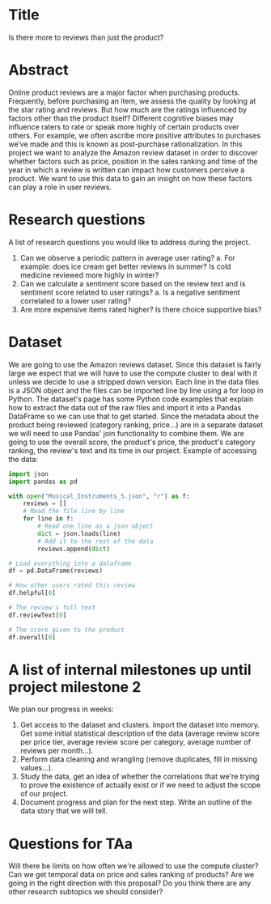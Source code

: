 # Title
Is there more to reviews than just the product?

# Abstract
Online product reviews are a major factor when purchasing products. Frequently, before purchasing an item, we assess the quality by looking at the star rating and reviews. But how much are the ratings influenced by factors other than the product itself? Different cognitive biases may influence raters to rate or speak more highly of certain products over others. For example, we often ascribe more positive attributes to purchases we’ve made and this is known as post-purchase rationalization. In this project we want to analyze the Amazon review dataset in order to discover whether factors such as price, position in the sales ranking and time of the year in which a review is written can impact how customers perceive a product. We want to use this data to gain an insight on how these factors can play a role in user reviews.

# Research questions
A list of research questions you would like to address during the project. 
1. Can we observe a periodic pattern in average user rating?
	a. For example: does ice cream get better reviews in summer? Is cold medicine reviewed more highly in winter?
2. Can we calculate a sentiment score based on the review text and is sentiment score related to user ratings?
	a. Is a negative sentiment correlated to a lower user rating?
3. Are more expensive items rated higher? Is there choice supportive bias?

# Dataset
We are going to use the Amazon reviews dataset. Since this dataset is fairly large we expect that we will have to use the compute cluster to deal with it unless we decide to use a stripped down version. Each line in the data files is a JSON object and the files can be imported line by line using a for loop in Python. The dataset's page has some Python code examples that explain how to extract the data out of the raw files and import it into a Pandas DataFrame so we can use that to get started. Since the metadata about the product being reviewed (category ranking, price...) are in a separate dataset we will need to use Pandas' join functionality to combine them. We are going to use the overall score, the product's price, the product's category ranking, the review's text and its time in our project.
Example of accessing the data:
```python
import json
import pandas as pd

with open("Musical_Instruments_5.json", "r") as f:
    reviews = []
    # Read the file line by line
    for line in f:
    	# Read one line as a json object
        dict = json.loads(line)
        # Add it to the rest of the data
        reviews.append(dict)

# Load everything into a dataframe
df = pd.DataFrame(reviews)

# How other users rated this review
df.helpful[0]

# The review's full text
df.reviewText[0]

# The score given to the product
df.overall[0]
```

# A list of internal milestones up until project milestone 2
We plan our progress in weeks:
1. Get access to the dataset and clusters. Import the dataset into memory. Get some initial statistical description of the data (average review score per price tier, average review score per category, average number of reviews per month...).
2. Perform data cleaning and wrangling (remove duplicates, fill in missing values...).
3. Study the data, get an idea of whether the correlations that we're trying to prove the existence of actually exist or if we need to adjust the scope of our project.
4. Document progress and plan for the next step. Write an outline of the data story that we will tell.

# Questions for TAa
Will there be limits on how often we're allowed to use the compute cluster?
Can we get temporal data on price and sales ranking of products?
Are we going in the right direction with this proposal? Do you think there are any other research subtopics we should consider?